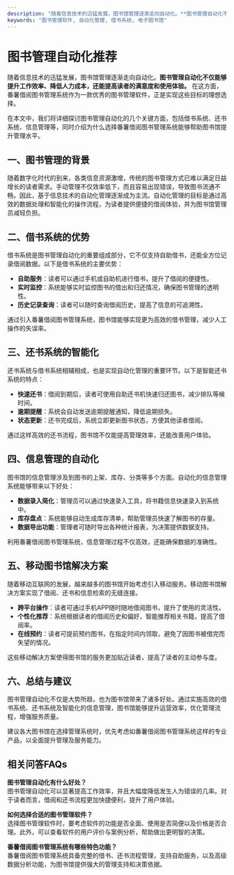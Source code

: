 ```yaml
---
description: "随着信息技术的迅猛发展，图书馆管理逐渐走向自动化。**图书管理自动化不仅能够提升工作效率、降低人力成本，还能提高读者的满意度和使用体验。** 在这方面，番薯借阅图书管理系统作为一款优秀的图书管理软件，正是实现这些目标的理想选择。"
keywords: "图书管理软件, 自动化管理, 借书系统, 电子图书馆"
---
```

# 图书管理自动化推荐

随着信息技术的迅猛发展，图书馆管理逐渐走向自动化。**图书管理自动化不仅能够提升工作效率、降低人力成本，还能提高读者的满意度和使用体验。** 在这方面，番薯借阅图书管理系统作为一款优秀的图书管理软件，正是实现这些目标的理想选择。

在本文中，我们将详细探讨图书管理自动化的几个关键方面，包括借书系统、还书系统、信息管理等，同时介绍为什么选择番薯借阅图书管理系统能够帮助图书馆提升管理水平。

## 一、图书管理的背景

随着数字化时代的到来，各类信息资源激增，传统的图书管理方式已难以满足日益增长的读者需求。手动管理不仅效率低下，而且容易出现错误，导致图书流通不畅。因此，基于信息技术的自动化管理逐渐成为主流。自动化管理的目标是通过高效的数据处理和智能化的操作流程，为读者提供便捷的借阅体验，并为图书馆管理员减轻负担。

## 二、借书系统的优势

借书系统是图书管理自动化的重要组成部分，它不仅支持自助借书，还能全方位记录借阅数据。以下是借书系统的主要优势：

- **自助服务**：读者可以通过手机或自助机进行借书，提升了借阅的便捷性。
- **实时监控**：系统能够实时监控图书的借出和归还情况，确保图书管理的透明性。
- **历史记录查询**：读者可以随时查询借阅历史，提高了信息的可追溯性。

通过引入番薯借阅图书管理系统，图书馆能够实现更为高效的借书管理，减少人工操作的失误率。

## 三、还书系统的智能化

还书系统与借书系统相辅相成，也是实现自动化管理的重要环节。以下是智能还书系统的特点：

- **快速还书**：借阅到期后，读者可使用自助还书机快速归还图书，减少排队等候时间。
- **逾期提醒**：系统会自动发送逾期提醒通知，降低逾期损失。
- **状态更新**：还书完成后，系统立即更新图书状态，方便其他读者借阅。

通过这样高效的还书流程，图书馆不仅能提高管理效率，还能改善用户体验。

## 四、信息管理的自动化

图书馆的信息管理涉及到图书的上架、库存、分类等多个方面。自动化的信息管理系统能够带来以下好处：

- **数据录入简化**：管理员可以通过快速录入工具，将书籍信息快速录入到系统中。
- **库存盘点**：系统能够自动生成库存清单，帮助管理员快速了解图书的存量。
- **数据导出功能**：管理者可随时导出各种统计报表，为决策提供数据支持。

利用番薯借阅图书管理系统，信息管理过程不仅高效，还能确保数据的准确性。

## 五、移动图书馆解决方案

随着移动互联网的发展，越来越多的图书馆开始考虑引入移动服务。移动图书馆解决方案实现了借阅、还书和信息检索的无缝连接。

- **跨平台操作**：读者可通过手机APP随时随地借阅图书，提升了使用的灵活性。
- **个性化推荐**：系统根据读者的借阅历史和偏好，智能推荐相关书籍，提高了借阅率。
- **在线预约**：读者可提前预约图书，在指定时间内领取，避免了因图书被借完而失望的情况。

这些移动解决方案使得图书馆的服务更加贴近读者，提高了读者的主动参与度。

## 六、总结与建议

图书管理自动化不仅是大势所趋，也为图书馆带来了诸多好处。通过实施高效的借书系统、还书系统及智能化的信息管理，图书馆能够提升运营效率，优化管理流程，增强服务质量。

建议各大图书馆在选择管理系统时，优先考虑如番薯借阅图书管理系统这样的专业产品，以全面提升管理及服务能力。

## 相关问答FAQs

**图书管理自动化有什么好处？**  
图书管理自动化可以显著提高工作效率，并且大幅度降低发生人为错误的几率。对于读者而言，借阅和还书流程更加快捷便利，提升了用户体验。

**如何选择合适的图书管理软件？**  
选择图书管理软件时，要考虑软件的功能是否全面、使用是否简便以及价格是否合理。此外，可以查看软件的用户评价与案例分析，帮助做出更明智的决策。

**番薯借阅图书管理系统有哪些特色功能？**  
番薯借阅图书管理系统具备完整的借书、还书流程管理，支持自助服务，以及高级数据分析功能，为图书馆提供强大的管理支持和决策依据。
